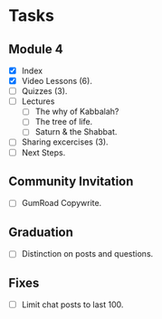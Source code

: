 # Tasks

## Module 4
- [X] Index
- [X] Video Lessons (6).
- [ ] Quizzes (3).
- [ ] Lectures
    - [ ] The why of Kabbalah?
    - [ ] The tree of life.
    - [ ] Saturn & the Shabbat.
- [ ] Sharing excercises (3).
- [ ] Next Steps.

## Community Invitation
- [ ] GumRoad Copywrite.

## Graduation
- [ ] Distinction on posts and questions.

## Fixes
- [ ] Limit chat posts to last 100.
